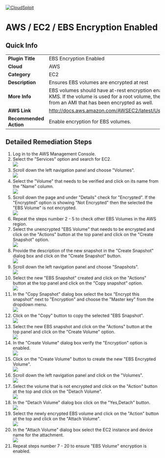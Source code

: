 [![CloudSploit](https://cloudsploit.com/img/logo-new-big-text-100.png "CloudSploit")](https://cloudsploit.com)

# AWS / EC2 / EBS Encryption Enabled

## Quick Info

| | |
|-|-|
| **Plugin Title** | EBS Encryption Enabled |
| **Cloud** | AWS |
| **Category** | EC2 |
| **Description** | Ensures EBS volumes are encrypted at rest |
| **More Info** | EBS volumes should have at-rest encryption enabled through AWS using KMS. If the volume is used for a root volume, the instance must be launched from an AMI that has been encrypted as well. |
| **AWS Link** | http://docs.aws.amazon.com/AWSEC2/latest/UserGuide/EBSEncryption.html |
| **Recommended Action** | Enable encryption for EBS volumes. |

## Detailed Remediation Steps
1. Log in to the AWS Management Console.
2. Select the "Services" option and search for EC2. </br> <img src="/resources/aws/ec2/ebs-encryption-enabled/step2.png"/>
3. Scroll down the left navigation panel and choose "Volumes". </br>  <img src="/resources/aws/ec2/ebs-encryption-enabled/step3.png"/>
4. Select the "Volume" that needs to be verified and click on its name from the "Name" column.</br> <img src="/resources/aws/ec2/ebs-encryption-enabled/step4.png"/>
5. Scroll down the page and under "Details" check for "Encrypted". If the "Encrypted" option is showing "Not Encrypted" then the selected the "EBS Volume" is not encrypted.</br> <img src="/resources/aws/ec2/ebs-encryption-enabled/step5.png"/>
6. Repeat the steps number 2 - 5 to check other EBS Volumes in the AWS region.</br>
7. Select the unencrypted "EBS Volume" that needs to be encrypted and click on the "Actions" button at the top panel and click on the "Create Snapshot" option.</br> <img src="/resources/aws/ec2/ebs-encryption-enabled/step7.png"/>
8. Provide the description of the new snapshot in the "Create Snapshot" dialog box and click on the "Create Snapshot" button.</br> <img src="/resources/aws/ec2/ebs-encryption-enabled/step8.png"/>
9. Scroll down the left navigation panel and choose "Snapshots".</br> <img src="/resources/aws/ec2/ebs-encryption-enabled/step9.png"/>
10. Select the new "EBS Snapshot" created and click on the "Actions" button at the top panel and click on the "Copy snapshot" option.</br> <img src="/resources/aws/ec2/ebs-encryption-enabled/step10.png"/>
11. In the "Copy Snapshot" dialog box select the box "Encrypt this snapshot" next to "Encryption" and choose the "Master key" from the dropdown menu.</br> <img src="/resources/aws/ec2/ebs-encryption-enabled/step11.png"/>
12. Click on the "Copy" button to copy the selected "EBS Snapshot". </br> <img src="/resources/aws/ec2/ebs-encryption-enabled/step12.png"/>
13. Select the new EBS snapshot and click on the "Actions" button at the top panel and click on the "Create Volume" option.</br> <img src="/resources/aws/ec2/ebs-encryption-enabled/step13.png"/>
14. In the "Create Volume" dialog box verify the "Encryption" option is enabled.</br><img src="/resources/aws/ec2/ebs-encryption-enabled/step14.png"/>
15. Click on the "Create Volume" button to create the new "EBS Encrypted Volume".</br><img src="/resources/aws/ec2/ebs-encryption-enabled/step15.png"/>
16. Scroll down the left navigation panel and click on the "Volumes".</br> <img src="/resources/aws/ec2/ebs-encryption-enabled/step16.png"/>
17. Select the volume that is not encrypted and click on the "Action" button at the top and click on the "Detach Volume".</br> <img src="/resources/aws/ec2/ebs-encryption-enabled/step17.png"/>
18. In the "Detach Volume" dialog box click on the "Yes,Detach" button. </br> <img src="/resources/aws/ec2/ebs-encryption-enabled/step18.png"/>
19. Select the newly encrypted EBS volume and click on the "Action" button at the top and click on the "Attach Volume".</br> <img src="/resources/aws/ec2/ebs-encryption-enabled/step19.png"/>
20. In the "Attach Volume" dialog box select the EC2 instance and device name for the attachment.</br> <img src="/resources/aws/ec2/ebs-encryption-enabled/step20.png"/>
21. Repeat steps number 7 - 20 to ensure "EBS Volume" encryption is enabled.</br>
